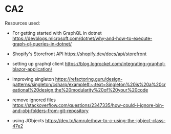 # CA2 

Resources used:

- For getting started with GraphQL in dotnet https://devblogs.microsoft.com/dotnet/why-and-how-to-execute-graph-ql-queries-in-dotnet/

- Shopify's Storefront API https://shopify.dev/docs/api/storefront

- setting up graphql client https://blog.logrocket.com/integrating-graphql-blazor-application/

- improving singleton https://refactoring.guru/design-patterns/singleton/csharp/example#:~:text=Singleton%20is%20a%20creational%20design,the%20modularity%20of%20your%20code

- remove ignored files https://stackoverflow.com/questions/2347335/how-could-i-ignore-bin-and-obj-folders-from-git-repository
- using JObjects https://dev.to/iamrule/how-to-c-using-the-jobject-class-47e2